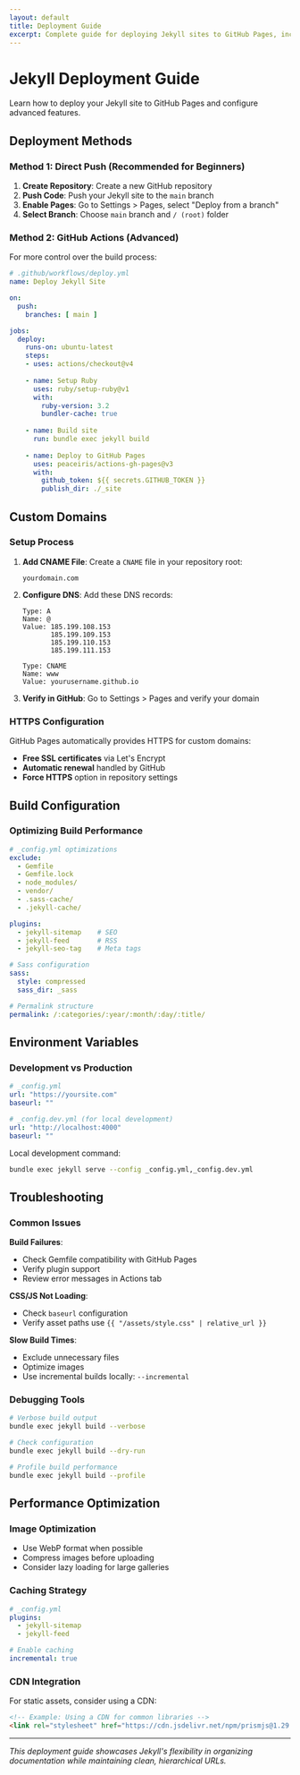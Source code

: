 ```yaml
---
layout: default
title: Deployment Guide
excerpt: Complete guide for deploying Jekyll sites to GitHub Pages, including custom domains, HTTPS, and automated workflows.
---
```


# Jekyll Deployment Guide

Learn how to deploy your Jekyll site to GitHub Pages and configure advanced features.

## Deployment Methods

### Method 1: Direct Push (Recommended for Beginners)

1. **Create Repository**: Create a new GitHub repository
2. **Push Code**: Push your Jekyll site to the `main` branch
3. **Enable Pages**: Go to Settings > Pages, select "Deploy from a branch"
4. **Select Branch**: Choose `main` branch and `/ (root)` folder

### Method 2: GitHub Actions (Advanced)

For more control over the build process:

```yaml
# .github/workflows/deploy.yml
name: Deploy Jekyll Site

on:
  push:
    branches: [ main ]

jobs:
  deploy:
    runs-on: ubuntu-latest
    steps:
    - uses: actions/checkout@v4
    
    - name: Setup Ruby
      uses: ruby/setup-ruby@v1
      with:
        ruby-version: 3.2
        bundler-cache: true
    
    - name: Build site
      run: bundle exec jekyll build
    
    - name: Deploy to GitHub Pages
      uses: peaceiris/actions-gh-pages@v3
      with:
        github_token: ${{ secrets.GITHUB_TOKEN }}
        publish_dir: ./_site
```

## Custom Domains

### Setup Process

1. **Add CNAME File**: Create a `CNAME` file in your repository root:
   ```
   yourdomain.com
   ```

2. **Configure DNS**: Add these DNS records:
   ```
   Type: A
   Name: @
   Value: 185.199.108.153
          185.199.109.153
          185.199.110.153
          185.199.111.153
   
   Type: CNAME
   Name: www
   Value: yourusername.github.io
   ```

3. **Verify in GitHub**: Go to Settings > Pages and verify your domain

### HTTPS Configuration

GitHub Pages automatically provides HTTPS for custom domains:

- **Free SSL certificates** via Let's Encrypt
- **Automatic renewal** handled by GitHub
- **Force HTTPS** option in repository settings

## Build Configuration

### Optimizing Build Performance

```yaml
# _config.yml optimizations
exclude:
  - Gemfile
  - Gemfile.lock
  - node_modules/
  - vendor/
  - .sass-cache/
  - .jekyll-cache/

plugins:
  - jekyll-sitemap    # SEO
  - jekyll-feed       # RSS
  - jekyll-seo-tag    # Meta tags

# Sass configuration
sass:
  style: compressed
  sass_dir: _sass

# Permalink structure
permalink: /:categories/:year/:month/:day/:title/
```

## Environment Variables

### Development vs Production

```yaml
# _config.yml
url: "https://yoursite.com"
baseurl: ""

# _config.dev.yml (for local development)
url: "http://localhost:4000"
baseurl: ""
```

Local development command:
```bash
bundle exec jekyll serve --config _config.yml,_config.dev.yml
```

## Troubleshooting

### Common Issues

**Build Failures**:
- Check Gemfile compatibility with GitHub Pages
- Verify plugin support
- Review error messages in Actions tab

**CSS/JS Not Loading**:
- Check `baseurl` configuration
- Verify asset paths use `{{ "/assets/style.css" | relative_url }}`

**Slow Build Times**:
- Exclude unnecessary files
- Optimize images
- Use incremental builds locally: `--incremental`

### Debugging Tools

```bash
# Verbose build output
bundle exec jekyll build --verbose

# Check configuration
bundle exec jekyll build --dry-run

# Profile build performance
bundle exec jekyll build --profile
```

## Performance Optimization

### Image Optimization

- Use WebP format when possible
- Compress images before uploading
- Consider lazy loading for large galleries

### Caching Strategy

```yaml
# _config.yml
plugins:
  - jekyll-sitemap
  - jekyll-feed

# Enable caching
incremental: true
```

### CDN Integration

For static assets, consider using a CDN:

```html
<!-- Example: Using a CDN for common libraries -->
<link rel="stylesheet" href="https://cdn.jsdelivr.net/npm/prismjs@1.29.0/themes/prism.min.css">
```

---

*This deployment guide showcases Jekyll's flexibility in organizing documentation while maintaining clean, hierarchical URLs.*